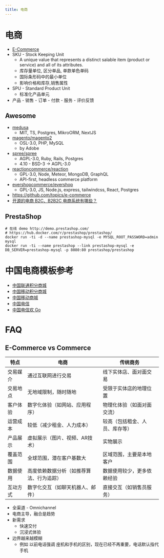 ```yaml
---
title: 电商
---
```


# 电商

- [E-Commerce](https://en.wikipedia.org/wiki/E-commerce)
- SKU - Stock Keeping Unit
  - A unique value that represents a distinct salable item (product or service) and all of its attributes.
  - 库存量单位, 区分单品, 单款单色单码
  - 国际条形码中的最小单位
  - 影响价格和库存,销售属性
- SPU - Standard Product Unit
  - 标准化产品单元
- 产品 - 销售 - 订单 - 付款 - 服务 - 评价反馈

## Awesome

- [medusa](./medusa.md)
  - MIT, TS, Postgres, MikroORM, NextJS
- [magento/magento2](https://github.com/magento/magento2)
  - OSL-3.0, PHP, MySQL
  - by Adobe
- [spree/spree](https://github.com/spree/spree)
  - AGPL-3.0, Ruby, Rails, Postgres
  - 4.10 - BSD-3 -> AGPL-3.0
- [reactioncommerce/reaction](https://github.com/reactioncommerce/reaction)
  - GPL-3.0, Node, Meteor, MongoDB, GraphQL
  - API-first, headless commerce platform
- [evershopcommerce/evershop](https://github.com/evershopcommerce/evershop)
  - GPL-3.0, JS, Node.js, express, tailwindcss, React, Postgres
- https://github.com/topics/e-commerce
- [开源的电商 B2C、B2B2C 电商系统有哪些？](https://www.zhihu.com/question/19635311)

## PrestaShop

```
# 在线 demo http://demo.prestashop.com/
# https://hub.docker.com/r/prestashop/prestashop/
docker run -ti -d --name prestashop-mysql -e MYSQL_ROOT_PASSWORD=admin mysql
docker run -ti --name prestashop --link prestashop-mysql -e DB_SERVER=prestashop-mysql -p 8080:80 prestashop/prestashop
```

# 中国电商模板参考

- [中国联通积分商城](http://jf.10010.com)
- [中国移动积分商城](http://jf.10086.cn)
- [中国移动商城](http://shop.10086.cn/)
- [中国电信](http://www.189.cn/)
- [中国电信欢 Go](http://gd.189.cn/)

# FAQ

## E-Commerce vs Commerce

| 特点     | 电商                                     | 传统商务                       |
| -------- | ---------------------------------------- | ------------------------------ |
| 交易媒介 | 通过互联网进行交易                       | 线下实体店、面对面交易         |
| 交易地点 | 无地域限制，随时随地                     | 受限于实体店的地理位置         |
| 客户体验 | 数字化体验（如网站、应用程序）           | 物理化体验（如面对面交流）     |
| 运营成本 | 较低（减少租金、人力成本）               | 较高（包括租金、人员、库存等） |
| 产品展示 | 虚拟展示（图片、视频、AR技术）           | 实物展示                       |
| 覆盖范围 | 全球范围，潜在客户基数大                 | 区域范围，主要是本地客户       |
| 数据使用 | 高度依赖数据分析（如推荐算法、行为追踪） | 数据使用较少，更多依赖经验     |
| 互动方式 | 数字化交互（如聊天机器人、邮件）         | 直接交互（如销售员服务）       |

- 全渠道 - Omnichannel
- 电商主导，融合是趋势
- 新需求
  - 快速交付
  - 沉浸式体验
- 边界越来越模糊
  - 例如 以前电话强调 座机和手机的区别，现在已经不再重要，电话默认指代手机
